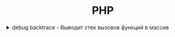 <div style="text-align: center">
    <h1>PHP</h1>
</div>

<details>
    <summary>debug backtrace - Выводит стек вызовов функций в массив </summary>

`debug_backtrace()` - Выводит стек вызовов функций в массив  

```php
file_put_contents(__DIR__ . '/trace.txt', (new Exception())->getTraceAsString(), FILE_APPEND);
echo debug_print_backtrace(DEBUG_BACKTRACE_IGNORE_ARGS);
```

</details>

